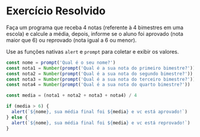 # Exercício Resolvido

Faça um programa que receba 4 notas (referente à 4 bimestres em uma escola) e calcule a média, depois, informe se o aluno foi aprovado (nota maior que 6) ou reprovado (nota igual a 6 ou menor).

Use as funções nativas `alert` e `prompt` para coletar e exibir os valores.

```js
const nome = prompt('Qual é o seu nome?')
const nota1 = Number(prompt('Qual é a sua nota do primeiro bimestre?'))
const nota2 = Number(prompt('Qual é a sua nota do segundo bimestre?'))
const nota3 = Number(prompt('Qual é a sua nota do terceiro bimestre?'))
const nota4 = Number(prompt('Qual é a sua nota do quarto bimestre?'))

const media = (nota1 + nota2 + nota3 + nota4) / 4

if (media > 6) {
  alert(`${nome}, sua média final foi ${media} e vc está aprovado!`)
} else {
  alert(`${nome}, sua média final foi ${media} e vc está reprovado!`)
}
```